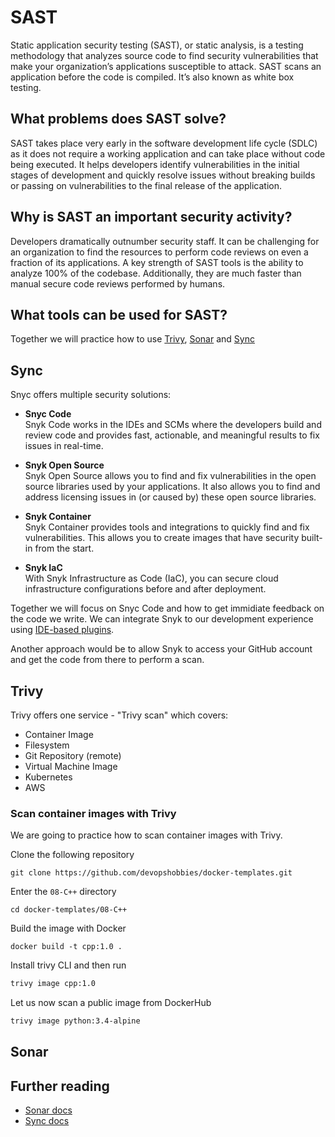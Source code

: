 # SAST
Static application security testing (SAST), or static analysis, is a testing methodology that analyzes source code to find security vulnerabilities that make your organization’s applications susceptible to attack. SAST scans an application before the code is compiled. It’s also known as white box testing.

## What problems does SAST solve?
SAST takes place very early in the software development life cycle (SDLC) as it does not require a working application and can take place without code being executed. It helps developers identify vulnerabilities in the initial stages of development and quickly resolve issues without breaking builds or passing on vulnerabilities to the final release of the application.

## Why is SAST an important security activity? 
Developers dramatically outnumber security staff. It can be challenging for an organization to find the resources to perform code reviews on even a fraction of its applications. A key strength of SAST tools is the ability to analyze 100% of the codebase. Additionally, they are much faster than manual secure code reviews performed by humans.

## What tools can be used for SAST?
Together we will practice how to use [Trivy](https://aquasecurity.github.io/trivy/v0.45/), [Sonar](https://www.sonarsource.com/) and [Sync](https://snyk.io/)

## Sync
Snyc offers multiple security solutions:
- **Snyc Code** \
Snyk Code works in the IDEs and SCMs where the developers build and review code and provides fast, actionable, and meaningful results to fix issues in real-time.

- **Snyk Open Source** \
Snyk Open Source allows you to find and fix vulnerabilities in the open source libraries used by your applications. It also allows you to find and address licensing issues in (or caused by) these open source libraries.

- **Snyk Container** \
Snyk Container provides tools and integrations to quickly find and fix vulnerabilities. This allows you to create images that have security built-in from the start.

- **Snyk IaC** \
With Snyk Infrastructure as Code (IaC), you can secure cloud infrastructure configurations before and after deployment.

Together we will focus on Snyc Code and how to get immidiate feedback on the code we write. We can integrate Snyk to our development experience using [IDE-based plugins](https://snyk.io/platform/ide-plugins/).

Another approach would be to allow Snyk to access your GitHub account and get the code from there to perform a scan.

## Trivy
Trivy offers one service - "Trivy scan" which covers:
- Container Image
- Filesystem
- Git Repository (remote)
- Virtual Machine Image
- Kubernetes
- AWS

### Scan container images with Trivy
We are going to practice how to scan container images with Trivy. 

Clone the following repository
```
git clone https://github.com/devopshobbies/docker-templates.git
```
Enter the `08-C++` directory
```
cd docker-templates/08-C++
```
Build the image with Docker
```
docker build -t cpp:1.0 . 
```
Install trivy CLI and then run
```bash
trivy image cpp:1.0
```
Let us now scan a public image from DockerHub
```bash
trivy image python:3.4-alpine
```

## Sonar

## Further reading
- [Sonar docs](https://docs.sonarsource.com/sonarqube/latest/)
- [Sync docs](https://docs.snyk.io/)
